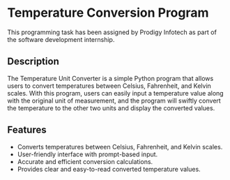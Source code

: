 # Temperature Conversion Program

This programming task has been assigned by Prodigy Infotech as part of the software development internship.
## Description

The Temperature Unit Converter is a simple Python program that allows users to convert temperatures between Celsius, Fahrenheit, and Kelvin scales. With this program, users can easily input a temperature value along with the original unit of measurement, and the program will swiftly convert the temperature to the other two units and display the converted values.

## Features

- Converts temperatures between Celsius, Fahrenheit, and Kelvin scales.
- User-friendly interface with prompt-based input.
- Accurate and efficient conversion calculations.
- Provides clear and easy-to-read converted temperature values.

